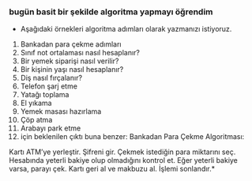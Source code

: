 ### bugün basit bir şekilde algoritma yapmayı öğrendim 
* Aşağıdaki örnekleri algoritma adımları olarak yazmanızı istiyoruz.
1. Bankadan para çekme adımları
2. Sınıf not ortalaması nasıl hesaplanır?
3. Bir yemek siparişi nasıl verilir?
4. Bir kişinin yaşı nasıl hesaplanır?
5. Diş nasıl fırçalanır?
6. Telefon şarj etme
7. Yatağı toplama
8. El yıkama
9. Yemek masası hazırlama
10. Çöp atma
11. Arabayı park etme
1. için beklenilen çıktı buna benzer:
Bankadan Para Çekme Algoritması:

Kartı ATM’ye yerleştir.
Şifreni gir.
Çekmek istediğin para miktarını seç.
Hesabında yeterli bakiye olup olmadığını kontrol et.
Eğer yeterli bakiye varsa, parayı çek.
Kartı geri al ve makbuzu al.
İşlemi sonlandır.*